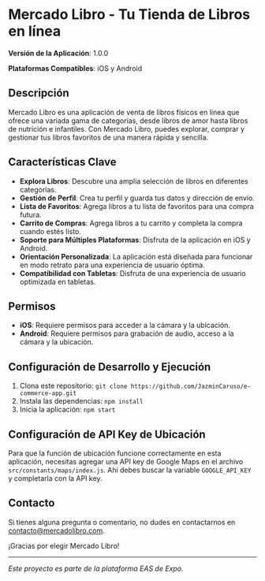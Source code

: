 # Mercado Libro - Tu Tienda de Libros en línea

**Versión de la Aplicación**: 1.0.0

**Plataformas Compatibles**: iOS y Android

## Descripción

Mercado Libro es una aplicación de venta de libros físicos en línea que ofrece una variada gama de categorías, desde libros de amor hasta libros de nutrición e infantiles. Con Mercado Libro, puedes explorar, comprar y gestionar tus libros favoritos de una manera rápida y sencilla.

## Características Clave

- **Explora Libros**: Descubre una amplia selección de libros en diferentes categorías.
- **Gestión de Perfil**: Crea tu perfil y guarda tus datos y dirección de envío.
- **Lista de Favoritos**: Agrega libros a tu lista de favoritos para una compra futura.
- **Carrito de Compras**: Agrega libros a tu carrito y completa la compra cuando estés listo.
- **Soporte para Múltiples Plataformas**: Disfruta de la aplicación en iOS y Android.
- **Orientación Personalizada**: La aplicación está diseñada para funcionar en modo retrato para una experiencia de usuario óptima.
- **Compatibilidad con Tabletas**: Disfruta de una experiencia de usuario optimizada en tabletas.

## Permisos

- **iOS**: Requiere permisos para acceder a la cámara y la ubicación.
- **Android**: Requiere permisos para grabación de audio, acceso a la cámara y la ubicación.

## Configuración de Desarrollo y Ejecución

1. Clona este repositorio: `git clone https://github.com/JazminCaruso/e-commerce-app.git`
2. Instala las dependencias: `npm install`
3. Inicia la aplicación: `npm start`

## Configuración de API Key de Ubicación

Para que la función de ubicación funcione correctamente en esta aplicación, necesitas agregar una API key de Google Maps en el archivo `src/constants/maps/index.js`. Ahí debes buscar la variable `GOOGLE_API_KEY` y completarla con la API key.

## Contacto

Si tienes alguna pregunta o comentario, no dudes en contactarnos en [contacto@mercadolibro.com](mailto:jazmin.programacion@gmail.com).

¡Gracias por elegir Mercado Libro!

---

*Este proyecto es parte de la plataforma EAS de Expo.*
